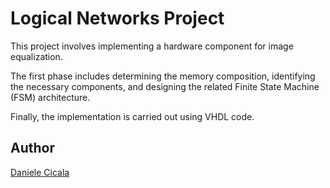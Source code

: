 # Logical Networks Project

This project involves implementing a hardware component for image equalization.

The first phase includes determining the memory composition, identifying the necessary components, and designing the related Finite State Machine (FSM) architecture.

Finally, the implementation is carried out using VHDL code.

## Author

[Daniele Cicala](https://github.com/99-Daniele)
